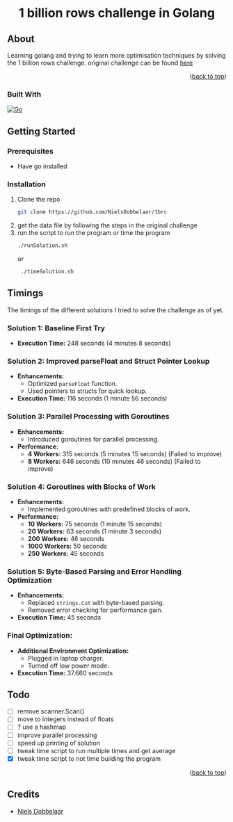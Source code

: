 <a name="readme-top"></a>

<br />
<div align="center">
  <h1 align="center">1 billion rows challenge in Golang</h1>
</div>

## About

Learning golang and trying to learn more optimisation techniques by solving the 1 billion rows challenge. original challenge can be found [here](https://github.com/gunnarmorling/1brc)

<p align="right">(<a href="#readme-top">back to top</a>)</p>

### Built With

[![Go][golang]][golang-url]

## Getting Started

### Prerequisites

- Have go installed

### Installation

1. Clone the repo
   ```sh
   git clone https://github.com/NielsDobbelaar/1brc
   ```
2. get the data file by following the steps in the original challenge
3. run the script to run the program or time the program
   ```sh
   ./runSolution.sh
   ```
   or
   ```sh
    ./timeSolution.sh
   ```

## Timings

The timings of the different solutions I tried to solve the challenge as of yet.

### Solution 1: Baseline First Try

- **Execution Time:** 248 seconds (4 minutes 8 seconds)

### Solution 2: Improved parseFloat and Struct Pointer Lookup

- **Enhancements:**
  - Optimized `parseFloat` function.
  - Used pointers to structs for quick lookup.
- **Execution Time:** 116 seconds (1 minute 56 seconds)

### Solution 3: Parallel Processing with Goroutines

- **Enhancements:**
  - Introduced goroutines for parallel processing.
- **Performance:**
  - **4 Workers:** 315 seconds (5 minutes 15 seconds) (Failed to improve)
  - **8 Workers:** 646 seconds (10 minutes 46 seconds) (Failed to improve)

### Solution 4: Goroutines with Blocks of Work

- **Enhancements:**
  - Implemented goroutines with predefined blocks of work.
- **Performance:**
  - **10 Workers:** 75 seconds (1 minute 15 seconds)
  - **20 Workers:** 63 seconds (1 minute 3 seconds)
  - **200 Workers:** 46 seconds
  - **1000 Workers:** 50 seconds
  - **250 Workers:** 45 seconds

### Solution 5: Byte-Based Parsing and Error Handling Optimization

- **Enhancements:**
  - Replaced `strings.Cut` with byte-based parsing.
  - Removed error checking for performance gain.
- **Execution Time:** 45 seconds

### Final Optimization:

- **Additional Environment Optimization:**
  - Plugged in laptop charger.
  - Turned off low power mode.
- **Execution Time:** 37.660 seconds

## Todo

- [ ] remove scanner.Scan()
- [ ] move to integers instead of floats
- [ ] ? use a hashmap
- [ ] improve parallel processing
- [ ] speed up printing of solution
- [ ] tweak time script to run multiple times and get average
- [x] tweak time script to not time building the program

<p align="right">(<a href="#readme-top">back to top</a>)</p>

## Credits

- [Niels Dobbelaar](https://github.com/NielsDobbelaar)

[golang]: https://img.shields.io/badge/Go-00ADD8?style=for-the-badge&logo=go&logoColor=white
[golang-url]: https://go.dev/
